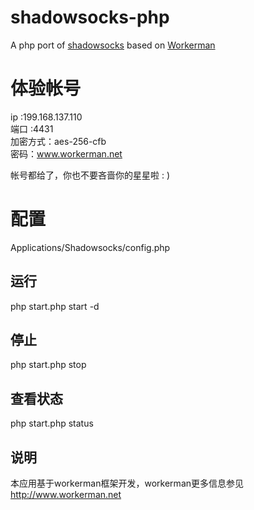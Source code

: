# shadowsocks-php
A php port of [shadowsocks](https://github.com/shadowsocks/shadowsocks) based on [Workerman](https://github.com/walkor/Workerman)

# 体验帐号
ip :199.168.137.110  
端口 :4431  
加密方式：aes-256-cfb  
密码：www.workerman.net  

帐号都给了，你也不要吝啬你的星星啦 : )

# 配置
Applications/Shadowsocks/config.php

## 运行

php start.php start -d

## 停止

php start.php stop

## 查看状态

php start.php status

## 说明

本应用基于workerman框架开发，workerman更多信息参见 http://www.workerman.net
